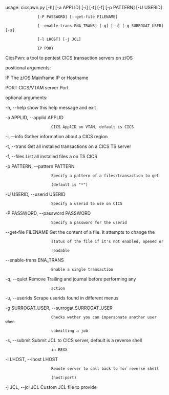 usage: cicspwn.py [-h] [-a APPLID] [-i] [-t] [-f] [-p PATTERN] [-U USERID]
  
                  [-P PASSWORD] [--get-file FILENAME]
  
                  [--enable-trans ENA_TRANS] [-q] [-u] [-g SURROGAT_USER] [-s]
  
                  [-l LHOST] [-j JCL]
  
                  IP PORT
  

  
CicsPwn: a tool to pentest CICS transaction servers on z/OS
  

  
positional arguments:
  
  IP                    The z/OS Mainframe IP or Hostname
  
  PORT                  CICS/VTAM server Port
  

  
optional arguments:
  
  -h, --help            show this help message and exit
  
  -a APPLID, --applid APPLID
  
                        CICS ApplID on VTAM, default is CICS
  
  -i, --info            Gather information about a CICS region
  
  -t, --trans           Get all installed transactions on a CICS TS server
  
  -f, --files           List all installed files a on TS CICS
  
  -p PATTERN, --pattern PATTERN
  
                        Specify a pattern of a files/transaction to get
  
                        (default is "*")
  
  -U USERID, --userid USERID
  
                        Specify a userid to use on CICS
  
  -P PASSWORD, --password PASSWORD
  
                        Specify a password for the userid
  
  --get-file FILENAME   Get the content of a file. It attempts to change the
  
                        status of the file if it's not enabled, opened or
  
                        readable
  
  --enable-trans ENA_TRANS
  
                        Enable a single transaction
  
  -q, --quiet           Remove Trailing and journal before performing any
  
                        action
  
  -u, --userids         Scrape userids found in different menus
  
  -g SURROGAT_USER, --surrogat SURROGAT_USER
  
                        Checks wether you can impersonate another user when
  
                        submitting a job
  
  -s, --submit          Submit JCL to CICS server, default is a reverse shell
  
                        in REXX
  
  -l LHOST, --lhost LHOST
  
                        Remote server to call back to for reverse shell
  
                        (host:port)
  
  -j JCL, --jcl JCL     Custom JCL file to provide
